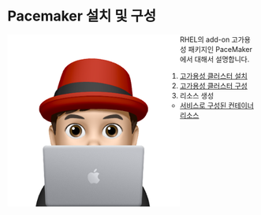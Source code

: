 # Pacemaker 설치 및 구성

<img align="left" src="/images/이승일--II_컴퓨터.png" width="350px" height="350px" title="100px" alt="안녕"></img>

RHEL의 add-on 고가용성 패키지인 PaceMaker에서 대해서 설명합니다.
1. [고가용성 클러스터 설치](documents/pre-requistic.md)<br>
2. [고가용성 클러스터 구성](documents/create_podman_as_service.md)<br>
3. 리소스 생성
   * [서비스로 구성된 컨테이너 리소스](documents/create_podman_as_service.md)<br>
